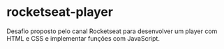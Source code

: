 # rocketseat-player
Desafio proposto pelo canal Rocketseat para desenvolver um player com HTML e CSS e implementar funções com JavaScript.
